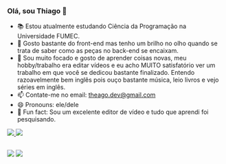 ### Olá, sou Thiago 👋

- 📚 Estou atualmente estudando Ciência da Programação na Universidade FUMEC.
- 🤔 Gosto bastante do front-end mas tenho um brilho no olho quando se trata de saber como as peças no back-end se encaixam.
- 💬 Sou muito focado e gosto de aprender coisas novas, meu hobby/trabalho era editar vídeos e eu acho MUITO satisfatório ver um trabalho em que você se dedicou bastante finalizado. Entendo razoavelmente bem inglês pois ouço bastante música, leio livros e vejo séries em inglês.
- 📫 Contate-me no email: theago.dev@gmail.com
- 😄 Pronouns: ele/dele
- 🌱 Fun fact: Sou um excelente editor de vídeo e tudo que aprendi foi pesquisando.
<div>
  <a href="https://github.com/thetheago">
  <a href="[https://github.com/thetheago/CoinPilot](https://github.com/thetheago/CoinPilot)">
    <img src="https://github-readme-stats.vercel.app/api/pin/?username=thetheago&repo=CoinPilot&theme=radical" />
  </a>
  <a href="https://github.com/thetheago/Finnance-backend-challange">
    <img src="https://github-readme-stats.vercel.app/api/pin/?username=thetheago&repo=Finnance-backend-challange&theme=radical"/>
  </a>
</div>
  
  ##
<div> 
  <a href = "mailto:theago.dev@gmail.com"><img src="https://img.shields.io/badge/-Gmail-%23333?style=for-the-badge&logo=gmail&logoColor=white" target="_blank"></a>
  <a href="https://www.linkedin.com/in/thetheago" target="_blank"><img src="https://img.shields.io/badge/-LinkedIn-%230077B5?style=for-the-badge&logo=linkedin&logoColor=white" target="_blank"></a>
</div>
